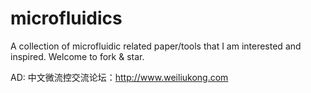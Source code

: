 # microfluidics
A collection of microfluidic related paper/tools that I am interested and inspired.
Welcome to fork & star.

AD:
中文微流控交流论坛：http://www.weiliukong.com
